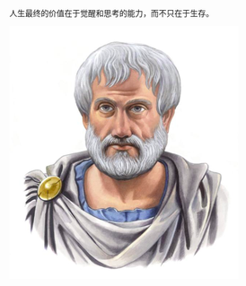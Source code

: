人生最终的价值在于觉醒和思考的能力，而不只在于生存。

![亚里士多德](https://raw.githubusercontent.com/JohnCaiJun/Cloud-Sources/master/photos/%E4%BA%9A%E9%87%8C%E5%A3%AB%E5%A4%9A%E5%BE%B7.png)























